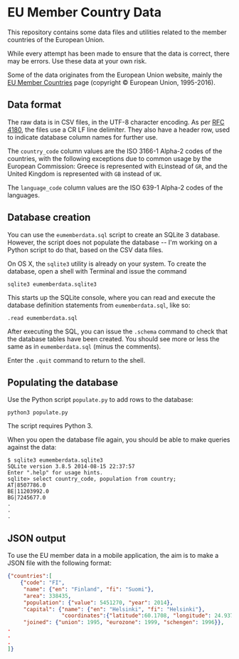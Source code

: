 # EU Member Country Data

This repository contains some data files and utilities related to the member
countries of the European Union.

While every attempt has been made to ensure that the data is correct,
there may be errors. Use these data at your own risk.

Some of the data originates from the European Union website, mainly the
[EU Member Countries](http://europa.eu/about-eu/countries/member-countries/index_en.htm) 
page (copyright © European Union, 1995-2016).

## Data format

The raw data is in CSV files, in the UTF-8 character encoding.
As per [RFC 4180](https://tools.ietf.org/html/rfc4180),
the files use a CR LF line delimiter. They also have a header row,
used to indicate database column names for further use.

The `country_code` column values are the ISO 3166-1 Alpha-2 codes of the countries,
with the following exceptions due to common usage by the European Commission: 
Greece is represented with `EL`instead of `GR`, and the United Kingdom is
represented with `GB` instead of `UK`.
 
The `language_code` column values are the ISO 639-1 Alpha-2 codes of the languages.

## Database creation

You can use the `eumemberdata.sql` script to create an SQLite 3 database.
However, the script does not populate the database -- I'm working on a 
Python script to do that, based on the CSV data files.

On OS X, the `sqlite3` utility is already on your system. To create the
database, open a shell with Terminal and issue the command

`sqlite3 eumemberdata.sqlite3`

This starts up the SQLite console, where you can read and execute the 
database definition statements from `eumemberdata.sql`, like so:

`.read eumemberdata.sql`

After executing the SQL, you can issue the `.schema` command to check that
the database tables have been created. You should see more or less the
same as in `eumemberdata.sql` (minus the comments).

Enter the `.quit` command to return to the shell.

## Populating the database

Use the Python script `populate.py` to add rows to the database:

`python3 populate.py`

The script requires Python 3.

When you open the database file again, you should be able to make queries
against the data:

```
$ sqlite3 eumemberdata.sqlite3
SQLite version 3.8.5 2014-08-15 22:37:57
Enter ".help" for usage hints.
sqlite> select country_code, population from country;
AT|8507786.0
BE|11203992.0
BG|7245677.0
.
.
.
```

## JSON output

To use the EU member data in a mobile application, the aim is to make
a JSON file with the following format:

```json
{"countries":[
    {"code": "FI", 
     "name": {"en": "Finland", "fi": "Suomi"},
     "area": 338435,
     "population": {"value": 5451270, "year": 2014},
     "capital": {"name": {"en": "Helsinki", "fi": "Helsinki"},
                 "coordinates":{"latitude":60.1708, "longitude": 24.9375}},
     "joined": {"union": 1995, "eurozone": 1999, "schengen": 1996}},
.
.
.     
]}
```
